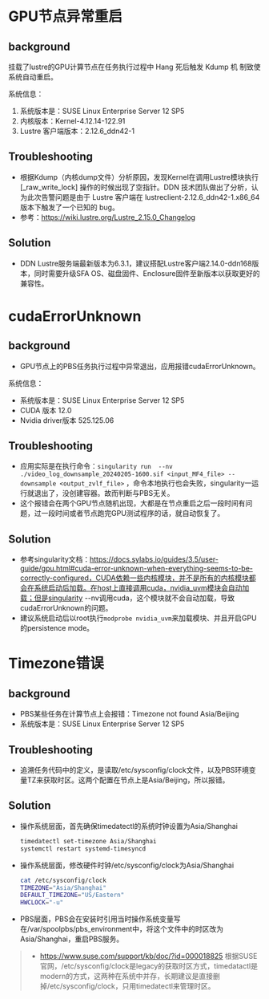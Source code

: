 # GPU节点异常重启

## background

挂载了lustre的GPU计算节点在任务执行过程中 Hang 死后触发 Kdump 机 制致使系统自动重启。

系统信息：

1. 系统版本是：SUSE Linux Enterprise Server 12 SP5
2. 内核版本：Kernel-4.12.14-122.91
3. Lustre 客户端版本：2.12.6_ddn42-1

## Troubleshooting

- 根据Kdump（内核dump文件）分析原因，发现Kernel在调用Lustre模块执行 [_raw_write_lock] 操作的时候出现了空指针。DDN 技术团队做出了分析，认为此次告警问题是由于 Lustre 客户端在 lustreclient-2.12.6_ddn42-1.x86_64 版本下触发了一个已知的 bug。
- 参考：https://wiki.lustre.org/Lustre_2.15.0_Changelog

## Solution

- DDN Lustre服务端最新版本为6.3.1，建议搭配Lustre客户端2.14.0-ddn168版本，同时需要升级SFA OS、磁盘固件、Enclosure固件至新版本以获取更好的兼容性。

# cudaErrorUnknown

## background

- GPU节点上的PBS任务执行过程中异常退出，应用报错cudaErrorUnknown。

系统信息：

- 系统版本是：SUSE Linux Enterprise Server 12 SP5
- CUDA 版本 12.0
- Nvidia driver版本 525.125.06

## Troubleshooting

- 应用实际是在执行命令：`singularity run  --nv ./video_log_downsample_20240205-1600.sif <input_MF4_file> --downsample <output_zvlf_file>` ，命令本地执行也会失败，singularity一运行就退出了，没创建容器。故而判断与PBS无关。
- 这个报错会在两个GPU节点随机出现，大都是在节点重启之后一段时间有问题，过一段时间或者节点跑完GPU测试程序的话，就自动恢复了。

## Solution

- 参考singularity文档：https://docs.sylabs.io/guides/3.5/user-guide/gpu.html#cuda-error-unknown-when-everything-seems-to-be-correctly-configured，CUDA依赖一些内核模块，并不是所有的内核模块都会在系统启动后加载。在host上直接调用cuda，nvidia_uvm模块会自动加载；但是singularity --nv调用cuda，这个模块就不会自动加载，导致cudaErrorUnknown的问题。
- 建议系统启动后以root执行`modprobe nvidia_uvm`来加载模块、并且开启GPU的persistence mode。

# Timezone错误

## background

- PBS某些任务在计算节点上会报错：Timezone not found Asia/Beijing
- 系统版本是：SUSE Linux Enterprise Server 12 SP5

## Troubleshooting

- 追溯任务代码中的定义，是读取/etc/sysconfig/clock文件，以及PBS环境变量TZ来获取时区。这两个配置在节点上是Asia/Beijing，所以报错。

## Solution

- 操作系统层面，首先确保timedatectl的系统时钟设置为Asia/Shanghai

  ~~~sh
  timedatectl set-timezone Asia/Shanghai
  systemctl restart systemd-timesyncd
  ~~~

- 操作系统层面，修改硬件时钟/etc/sysconfig/clock为Asia/Shanghai

  ~~~sh
  cat /etc/sysconfig/clock
  TIMEZONE="Asia/Shanghai"
  DEFAULT_TIMEZONE="US/Eastern"
  HWCLOCK="-u"
  ~~~

- PBS层面，PBS会在安装时引用当时操作系统变量写在/var/spoolpbs/pbs_environment中，将这个文件中的时区改为Asia/Shanghai，重启PBS服务。

> - https://www.suse.com/support/kb/doc/?id=000018825 根据SUSE官网，/etc/sysconfig/clock是legacy的获取时区方式，timedatactl是modern的方式，这两种在系统中并存，长期建议是直接删掉/etc/sysconfig/clock，只用timedatectl来管理时区。
